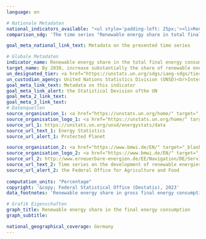 ```yaml
---
language: en    

# Nationale Metadaten    
national_indicators_available: "<ul style='padding-left: 25px;'><li>Renewable energy share in total final energy consumption</li> <li> Renewable energy share in gross final energy consumption</li></ul>"    
comparison_sdg: 'The time series "Renewable energy share in total final energy consumption" is compliant with the global metadata. The time series "Renewable energy share in gross final energy consumption" provides additional information.'    

goal_meta_national_link_text: Metadata on the presented time series    

# Globale Metadaten    
indicator_name: Renewable energy share in the total final energy consumption    
target_name: By 2030, increase substantially the share of renewable energy in the global energy mix    
un_designated_tier: <a href="https://unstats.un.org/sdgs/iaeg-sdgs/tier-classification/" title="Click here for more information on the UN tier classification."  target="_blank" onclick="return confirm_alert(this);">Tier I</a>    
un_custodian_agency: United Nations Statistics Division (UNSD)<br>International Energy Agency (IEA)<br>International Renewable Energy Agency (IRENA)    
goal_meta_link_text: Metadata on this indicator    
goal_meta_link_alert: the Statistical Devision ofthe UN    
goal_meta_2_link_text:     
goal_meta_3_link_text:         
# Datenquellen
source_organisation_1: <a href="https://unstats.un.org/home/" target="_blank" onclick="return confirm_alert('Protected Planet');"> United Nations Statistics Division (UNSD) </a>
source_organisation_logo_1: <a href="https://unstats.un.org/home/" target="_blank" onclick="return confirm_alert('Protected Planet');"><img src="https://g205sdgs.github.io/sdg-indicators/public/OrgImgEn/unsd.png" alt="Logo unsd" style="height:60px; width:148px"/></a>
source_url_1: https://unstats.un.org/unsd/energystats/data
source_url_text_1: Energy Statistics
source_url_alert_1: Protected Planet

source_organisation_2: <a href="https://www.bmwi.de/EN/" target="_blank" onclick="return confirm_alert('the Federal Office for Agriculture and Food');"> Federal Ministry for Economic Affairs and Climate Action </a>
source_organisation_logo_2: <a href="https://www.bmwi.de/EN/" target="_blank" onclick="return confirm_alert('the Federal Office for Agriculture and Food');"><img src="https://g205sdgs.github.io/sdg-indicators/public/OrgImgEn/bmwk.png" alt="Logo bmwk" style="height:60px; width:148px"/></a>
source_url_2: http://www.erneuerbare-energien.de/EE/Navigation/DE/Service/Erneuerbare_Energien_in_Zahlen/Zeitreihen/zeitreihen.html
source_url_text_2: Time series on the development of renewable energies in Germany (only available in German)
source_url_alert_2: the Federal Office for Agriculture and Food
    
computation_units: "Percentage"    
copyright: '&copy; Federal Statistical Office (Destatis), 2023'    
data_footnotes: 'Renewable energy share in gross final energy consumption: Partly revised data.<br>• Renewable energy share in total final energy consumption: Data is only available until 2017.'    

# Grafik Eigenschaften    
graph_title: Renewable energy share in the final energy consumption
graph_subtitle:     

national_geographical_coverage: Germany    
---
```


<span></span>